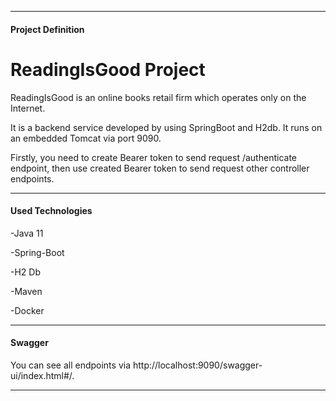 -------------------------------------
#### **Project Definition**
# ReadingIsGood Project
ReadingIsGood is an online books retail firm which operates only on the Internet.

It is a backend service developed by using SpringBoot and H2db. It runs on an embedded Tomcat via port 9090.

Firstly, you need to create Bearer token to send request /authenticate endpoint, then use created Bearer token to send request other controller endpoints.


-------------------------------------

#### Used Technologies

-Java 11

-Spring-Boot

-H2 Db

-Maven

-Docker

-------------------------------------

#### Swagger

You can see all endpoints via http://localhost:9090/swagger-ui/index.html#/.


-------------------------------------
